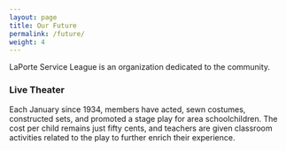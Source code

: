 ```yaml
---
layout: page
title: Our Future
permalink: /future/
weight: 4
---
```


LaPorte Service League is an organization dedicated to the community.

### Live Theater
Each January since 1934, members have acted, sewn costumes, constructed sets, and promoted a stage play for area schoolchildren. The cost per child remains just fifty cents, and teachers are given classroom activities related to the play to further enrich their experience.
